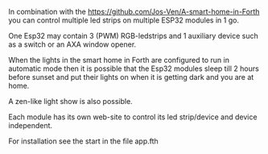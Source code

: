 In combination with the https://github.com/Jos-Ven/A-smart-home-in-Forth
you can control multiple led strips on multiple ESP32 modules in 1 go.

One Esp32 may contain 3 (PWM) RGB-ledstrips and 1 auxiliary device such as a switch
or an AXA window opener.

When the lights in the smart home in Forth are configured to run in automatic mode then it is possible that the Esp32 modules sleep till 2 hours before sunset and
put their lights on when it is getting dark and you are at home.

A zen-like light show is also possible.

Each module has its own web-site to control its led strip/device and device independent.

For installation see the start in the file app.fth

